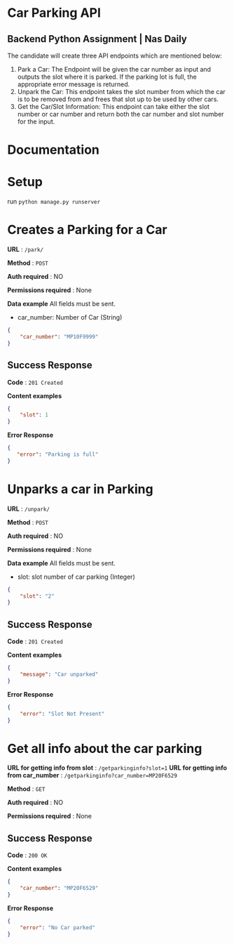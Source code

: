 
# Car Parking API

## Backend Python Assignment | Nas Daily


The candidate will create three API endpoints which are mentioned below:

1. Park a Car: The Endpoint will be given the car number as input and outputs the slot
where it is parked. If the parking lot is full, the appropriate error message is returned.
2. Unpark the Car: This endpoint takes the slot number from which the car is to be removed
from and frees that slot up to be used by other cars.
3. Get the Car/Slot Information: This endpoint can take either the slot number or car
number and return both the car number and slot number for the input.


# Documentation

# Setup

run `python manage.py runserver`



# Creates a Parking for a Car

**URL** : `/park/`

**Method** : `POST`

**Auth required** : NO

**Permissions required** : None

**Data example** All fields must be sent.

* car_number: Number of Car (String)

```json
{
    "car_number": "MP10F9999"
}
```

## Success Response

**Code** : `201 Created`

**Content examples**

```json
{
    "slot": 1
}
```

**Error Response**

```json
{
   "error": "Parking is full"
}
```

# Unparks a car in Parking


**URL** : `/unpark/`

**Method** : `POST`

**Auth required** : NO

**Permissions required** : None

**Data example** All fields must be sent.

* slot: slot number of car parking (Integer)

```json
{
    "slot": "2"
}
```

## Success Response

**Code** : `201 Created`

**Content examples**

```json
{
    "message": "Car unparked"
}
```

**Error Response**

```json
{
    "error": "Slot Not Present"
}
```


# Get all info about the car parking

**URL for getting info from slot** : `/getparkinginfo?slot=1`
**URL for getting info from car_number** : `/getparkinginfo?car_number=MP20F6529`

**Method** : `GET`

**Auth required** : NO

**Permissions required** : None

## Success Response

**Code** : `200 OK`

**Content examples**


```json
{
    "car_number": "MP20F6529"
}
```

**Error Response**

```json
{
    "error": "No Car parked"
}
```
